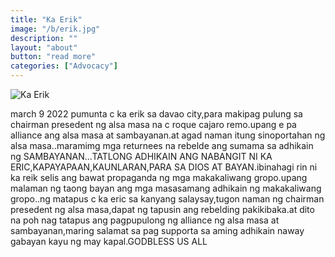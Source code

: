 ```yaml
---
title: "Ka Erik" 
image: "/b/erik.jpg"
description: ""
layout: "about"
button: "read more"
categories: ["Advocacy"]
---
```



![Ka Erik](/b/erik2.jpg)


march 9 2022 pumunta c ka erik sa davao city,para makipag pulung sa chairman presedent ng alsa masa na c roque cajaro remo.upang e pa alliance ang alsa masa at sambayanan.at agad naman itung sinoportahan ng  alsa masa..maramimg mga returnees na rebelde ang sumama sa adhikain ng SAMBAYANAN...TATLONG ADHIKAIN ANG NABANGIT NI KA ERIC,KAPAYAPAAN,KAUNLARAN,PARA SA DIOS AT BAYAN.ibinahagi rin ni ka reik selis ang bawat propaganda ng mga makakaliwang gropo.upang malaman ng taong  bayan ang mga masasamang adhikain ng makakaliwang gropo..ng matapus c ka eric sa kanyang salaysay,tugon naman ng chairman presedent ng alsa masa,dapat ng tapusin ang rebelding pakikibaka.at dito na poh nag tatapus ang pagpupulong ng alliance ng alsa masa at sambayanan,maring salamat sa pag supporta sa aming adhikain naway gabayan kayu ng may kapal.GODBLESS US ALL
